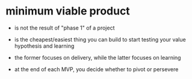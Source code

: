 # minimum viable product

- is not the result of "phase 1" of a project

- is the cheapest/easiest thing you can build to start testing your value hypothesis and learning

- the former focuses on delivery, while the latter focuses on learning

- at the end of each MVP, you decide whether to pivot or persevere
